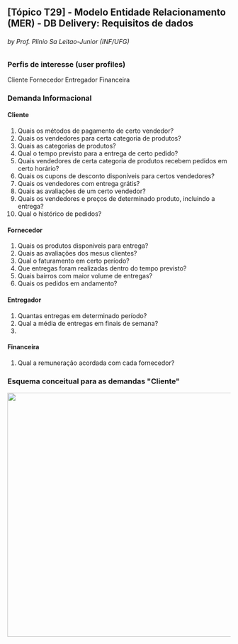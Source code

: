 ## [Tópico T29] - Modelo Entidade Relacionamento (MER) - DB Delivery: Requisitos de dados
###### *by Prof. Plinio Sa Leitao-Junior (INF/UFG)*

### Perfis de interesse (user profiles)

Cliente
Fornecedor
Entregador
Financeira

### Demanda Informacional

#### Cliente

1. Quais os métodos de pagamento de certo vendedor?
1. Quais os vendedores para certa categoria de produtos?
1. Quais as categorias de produtos?
1. Qual o tempo previsto para a entrega de certo pedido?
1. Quais vendedores de certa categoria de produtos recebem pedidos em certo horário?
1. Quais os cupons de desconto disponíveis para certos vendedores?
1. Quais os vendedores com entrega grátis?
1. Quais as avaliações de um certo vendedor?
1. Quais os vendedores e preços de determinado produto, incluindo a entrega?
1. Qual o histórico de pedidos?


#### Fornecedor

1. Quais os produtos disponíveis para entrega?
1. Quais as avaliações dos mesus clientes?
1. Qual o faturamento em certo período?
1. Que entregas foram realizadas dentro do tempo previsto?
1. Quais bairros com maior volume de entregas?
1. Quais os pedidos em andamento? 

#### Entregador

1. Quantas entregas em determinado período?
1. Qual a média de entregas em finais de semana?
1.

#### Financeira

1. Qual a remuneração acordada com cada fornecedor?

### Esquema conceitual para as demandas "Cliente"

<img src="../media/ifome.jpg" width="550">
